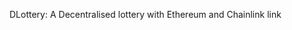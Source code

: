 DLottery: A Decentralised lottery with Ethereum and Chainlink                                                                                                                                                              link

